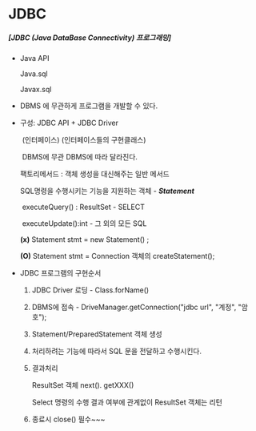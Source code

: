 # JDBC

##### [JDBC (Java DataBase Connectivity) 프로그래밍]

- Java API

  Java.sql

  Javax.sql

- DBMS 에 무관하게 프로그램을 개발할 수 있다.

- 구성: JDBC API + JDBC Driver

  ​		(인터페이스) (인터페이스들의 구현클래스)

  ​		DBMS에 무관 DBMS에 따라 달라진다.

  팩토리메서드 : 객체 생성을 대신해주는 일반 메서드

   SQL명령을 수행시키는 기능을 지원하는 객체 - ***Statement***

  ​										executeQuery() : ResultSet - SELECT

  ​										executeUpdate():int - 그 외의 모든 SQL

  **(x)**  Statement  stmt = new Statement() ;

  **(O)** Statement stmt = Connection 객체의 createStatement();

* JDBC 프로그램의 구현순서

  1. JDBC  Driver 로딩 - Class.forName()

  2. DBMS에 접속 - DriveManager.getConnection("jdbc url", "계정", "암호");

  3. Statement/PreparedStatement 객체 생성

  4. 처리하려는 기능에 따라서 SQL 문을 전달하고 수행시킨다.

  5. 결과처리

     ResultSet 객체
     next(). getXXX()

     Select 명령의 수행 결과 여부에 관계없이 ResultSet  객체는 리턴

  6. 종료시 close() 필수~~~ 